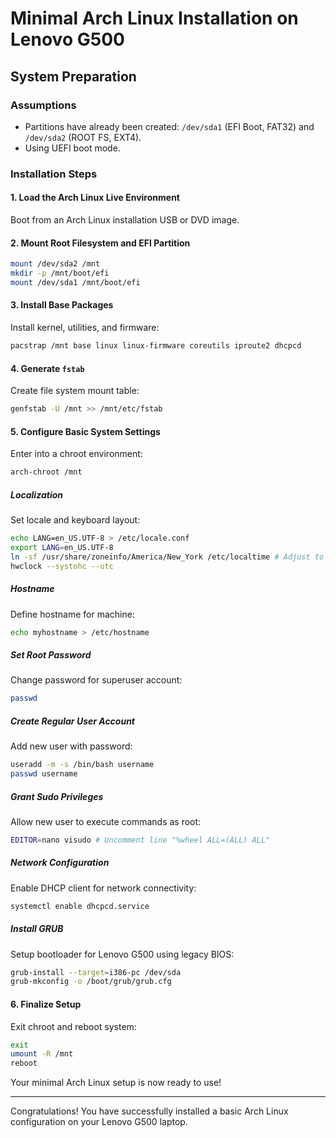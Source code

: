 
# Minimal Arch Linux Installation on Lenovo G500

## System Preparation

### Assumptions
* Partitions have already been created: `/dev/sda1` (EFI Boot, FAT32) and `/dev/sda2` (ROOT FS, EXT4).
* Using UEFI boot mode.

### Installation Steps

#### 1. Load the Arch Linux Live Environment
Boot from an Arch Linux installation USB or DVD image.

#### 2. Mount Root Filesystem and EFI Partition
```bash
mount /dev/sda2 /mnt
mkdir -p /mnt/boot/efi
mount /dev/sda1 /mnt/boot/efi
```

#### 3. Install Base Packages
Install kernel, utilities, and firmware:
```bash
pacstrap /mnt base linux linux-firmware coreutils iproute2 dhcpcd
```

#### 4. Generate `fstab`
Create file system mount table:
```bash
genfstab -U /mnt >> /mnt/etc/fstab
```

#### 5. Configure Basic System Settings
Enter into a chroot environment:
```bash
arch-chroot /mnt
```

##### Localization
Set locale and keyboard layout:
```bash
echo LANG=en_US.UTF-8 > /etc/locale.conf
export LANG=en_US.UTF-8
ln -sf /usr/share/zoneinfo/America/New_York /etc/localtime # Adjust to your timezone
hwclock --systohc --utc
```

##### Hostname
Define hostname for machine:
```bash
echo myhostname > /etc/hostname
```

##### Set Root Password
Change password for superuser account:
```bash
passwd
```

##### Create Regular User Account
Add new user with password:
```bash
useradd -m -s /bin/bash username
passwd username
```

##### Grant Sudo Privileges
Allow new user to execute commands as root:
```bash
EDITOR=nano visudo # Uncomment line "%wheel ALL=(ALL) ALL"
```

##### Network Configuration
Enable DHCP client for network connectivity:
```bash
systemctl enable dhcpcd.service
```

##### Install GRUB
Setup bootloader for Lenovo G500 using legacy BIOS:
```bash
grub-install --target=i386-pc /dev/sda
grub-mkconfig -o /boot/grub/grub.cfg
```

#### 6. Finalize Setup
Exit chroot and reboot system:
```bash
exit
umount -R /mnt
reboot
```

Your minimal Arch Linux setup is now ready to use!

---

Congratulations! You have successfully installed a basic Arch Linux configuration on your Lenovo G500 laptop.
